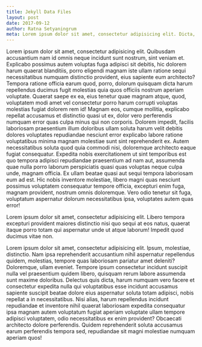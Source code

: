 ```yaml
---
title: Jekyll Data Files
layout: post
date: 2017-09-12
author: Ratna Setyaningrum
meta: Lorem ipsum dolor sit amet, consectetur adipisicing elit. Dicta, eius.
---
```


Lorem ipsum dolor sit amet, consectetur adipisicing elit. Quibusdam accusantium nam id omnis neque incidunt sunt nostrum, sint veniam et. Explicabo possimus autem voluptas fuga adipisci sit debitis, hic dolorem harum quaerat blanditiis, porro eligendi magnam iste ullam ratione sequi necessitatibus numquam distinctio provident, eius sapiente eum architecto? Tempora ratione officia earum quod, porro, dolorum quisquam dicta harum repellendus ducimus fugit molestias quia quos officiis nostrum aperiam voluptate. Quaerat saepe ex ea, eius tenetur quae magnam atque, quod, voluptatem modi amet vel consectetur porro harum corrupti voluptas molestias fugiat dolorem rem id! Magnam eos, cumque mollitia, explicabo repellat accusamus et distinctio quasi ut ex, dolor vero perferendis numquam error quas culpa minus qui non corporis. Dolorem impedit, facilis laboriosam praesentium illum doloribus ullam soluta harum velit debitis dolores voluptates repudiandae nesciunt error explicabo labore ratione voluptatibus minima magnam molestiae sunt sint reprehenderit ex. Autem necessitatibus soluta quod quia commodi nisi, doloremque architecto eaque fugiat consequatur. Expedita nobis exercitationem ut sint temporibus est quo tempora adipisci repudiandae praesentium ad nam aut, assumenda quae nulla porro laborum perspiciatis quasi quas voluptas neque culpa unde, magnam officia. Ex ullam beatae quasi aut sequi tempora laboriosam eum ad est. Hic nobis inventore molestiae, libero magni quas nesciunt possimus voluptatem consequatur tempore officia, excepturi enim fuga, magnam provident, nostrum omnis doloremque. Vero odio tenetur sit fuga, voluptatum aspernatur dolorum necessitatibus ipsa, voluptates autem quas error!


Lorem ipsum dolor sit amet, consectetur adipisicing elit. Libero tempora excepturi provident maiores distinctio nisi quo sequi at eos natus, quaerat itaque porro totam qui aspernatur unde ut atque laborum! Impedit quod ducimus vitae non.

Lorem ipsum dolor sit amet, consectetur adipisicing elit. Ipsum, molestiae, distinctio. Nam ipsa reprehenderit accusantium nihil aspernatur repellendus quidem, molestias, tempore quas laboriosam pariatur amet deleniti? Doloremque, ullam eveniet. Tempore ipsum consectetur incidunt suscipit nulla vel praesentium quidem libero, quisquam rerum labore assumenda sunt maxime doloribus. Delectus quis dicta, harum numquam vero facere et consectetur expedita nulla qui voluptatibus esse incidunt accusamus sapiente suscipit beatae dolore eius aspernatur soluta totam adipisci, nobis repellat a in necessitatibus. Nisi alias, harum repellendus incidunt repudiandae et inventore nihil quaerat laboriosam expedita consequatur ipsa magnam autem voluptatum fugiat aperiam voluptate ullam tempore adipisci voluptatem, odio necessitatibus ex enim provident? Obcaecati architecto dolore perferendis. Quidem reprehenderit soluta accusamus earum perferendis tempora sed, repudiandae sit magni molestiae numquam aperiam quos!